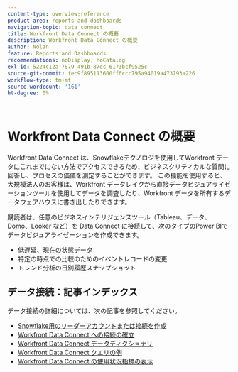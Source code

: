 ```yaml
---
content-type: overview;reference
product-area: reports and dashboards
navigation-topic: data connect
title: Workfront Data Connect の概要
description: Workfront Data Connect の概要
author: Nolan
feature: Reports and Dashboards
recommendations: noDisplay, noCatalog
exl-id: 5224c12a-7879-491b-87ec-6173bcf9525c
source-git-commit: fec9f895113600ff6ccc795a94019a473793a226
workflow-type: tm+mt
source-wordcount: '161'
ht-degree: 0%

---
```


# Workfront Data Connect の概要

Workfront Data Connect は、Snowflakeテクノロジを使用してWorkfront データにこれまでにない方法でアクセスできるため、ビジネスクリティカルな質問に回答し、プロセスの価値を測定することができます。 この機能を使用すると、大規模法人のお客様は、Workfront データレイクから直接データビジュアライゼーションツールを使用してデータを調査したり、Workfront データを所有するデータウェアハウスに書き出したりできます。

購読者は、任意のビジネスインテリジェンスツール（Tableau、データ、Domo、Looker など）を Data Connect に接続して、次のタイプのPower BIでデータビジュアライゼーションを作成できます。

* 低遅延、現在の状態データ
* 特定の時点での比較のためのイベントレコードの変更
* トレンド分析の日別履歴スナップショット

## データ接続：記事インデックス

データ接続の詳細については、次の記事を参照してください。

* [Snowflake用のリーダーアカウントまたは接続を作成](/help/quicksilver/reports-and-dashboards/data-lake/create-a-reader-account.md)
* [Workfront Data Connect への接続の確立](/help/quicksilver/reports-and-dashboards/data-lake/share-data-externally.md)
* [Workfront Data Connect データディクショナリ](/help/quicksilver/reports-and-dashboards/data-lake/data-dictionary.md)
* [Workfront Data Connect クエリの例](/help/quicksilver/reports-and-dashboards/data-lake/basic-query-examples.md)
* [Workfront Data Connect の使用状況指標の表示](/help/quicksilver/reports-and-dashboards/data-lake/view-usage-metrics.md)
